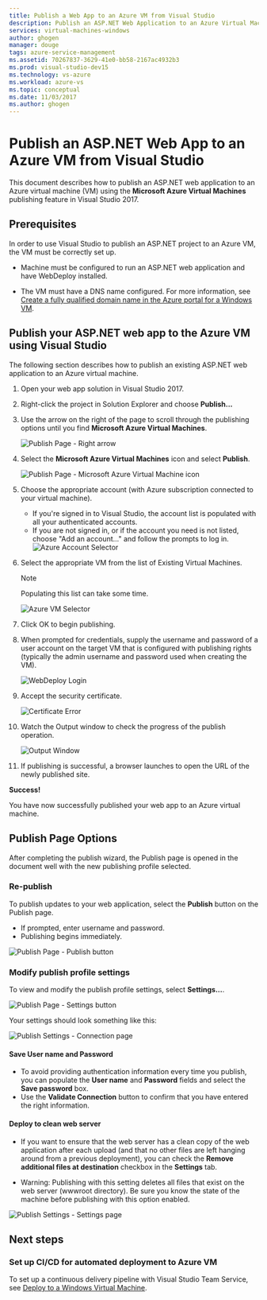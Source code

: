 ```yaml
---
title: Publish a Web App to an Azure VM from Visual Studio
description: Publish an ASP.NET Web Application to an Azure Virtual Machine from Visual Studio
services: virtual-machines-windows
author: ghogen
manager: douge
tags: azure-service-management
ms.assetid: 70267837-3629-41e0-bb58-2167ac4932b3
ms.prod: visual-studio-dev15
ms.technology: vs-azure
ms.workload: azure-vs
ms.topic: conceptual
ms.date: 11/03/2017
ms.author: ghogen
---
```

# Publish an ASP.NET Web App to an Azure VM from Visual Studio

This document describes how to publish an ASP.NET web application to an Azure virtual machine (VM) using the **Microsoft Azure Virtual Machines** publishing feature in Visual Studio 2017.  

## Prerequisites
In order to use Visual Studio to publish an ASP.NET project to an Azure VM, the VM must be correctly set up.

- Machine must be configured to run an ASP.NET web application and have WebDeploy installed.

- The VM must have a DNS name configured. For more information, see [Create a fully qualified domain name in the Azure portal for a Windows VM](portal-create-fqdn.md).

## Publish your ASP.NET web app to the Azure VM using Visual Studio
The following section describes how to publish an existing ASP.NET web application to an Azure virtual machine.

1. Open your web app solution in Visual Studio 2017.
2. Right-click the project in Solution Explorer and choose **Publish...**
3. Use the arrow on the right of the page to scroll through the publishing options until you find **Microsoft Azure Virtual Machines**.  

   ![Publish Page - Right arrow]

4. Select the **Microsoft Azure Virtual Machines** icon and select **Publish**.

   ![Publish Page - Microsoft Azure Virtual Machine icon]

5. Choose the appropriate account (with Azure subscription connected to your virtual machine).  
   - If you're signed in to Visual Studio, the account list is populated with all your authenticated accounts.  
   - If you are not signed in, or if the account you need is not listed, choose "Add an account..." and follow the prompts to log in.  
   ![Azure Account Selector]  

6. Select the appropriate VM from the list of Existing Virtual Machines.

   > [!Note]
   > Populating this list can take some time.

   ![Azure VM Selector]

7. Click OK to begin publishing.

8. When prompted for credentials, supply the username and password of a user account on the target VM that is configured with publishing rights (typically the admin username and password used when creating the VM).  

   ![WebDeploy Login]

9. Accept the security certificate.

   ![Certificate Error]

10. Watch the Output window to check the progress of the publish operation.

    ![Output Window]

11. If publishing is successful, a browser launches to open the URL of the newly published site.

**Success!**

You have now successfully published your web app to an Azure virtual machine.

## Publish Page Options

After completing the publish wizard, the Publish page is opened in the document well with the new publishing profile selected.

### Re-publish

To publish updates to your web application, select the **Publish** button on the Publish page.  
- If prompted, enter username and password.  
- Publishing begins immediately.

![Publish Page - Publish button]

### Modify publish profile settings

To view and modify the publish profile settings, select **Settings...**.  

![Publish Page - Settings button]

Your settings should look something like this:  

![Publish Settings - Connection page]

#### Save User name and Password
- To avoid providing authentication information every time you publish, you can populate the **User name** and **Password** fields and select the **Save password** box.
- Use the **Validate Connection** button to confirm that you have entered the right information.

#### Deploy to clean web server

- If you want to ensure that the web server has a clean copy of the web application after each upload (and that no other files are left hanging around from a previous deployment), you can check the **Remove additional files at destination** checkbox in the **Settings** tab.

- Warning: Publishing with this setting deletes all files that exist on the web server (wwwroot directory). Be sure you know the state of the machine before publishing with this option enabled. 

![Publish Settings - Settings page]

## Next steps

### Set up CI/CD for automated deployment to Azure VM

To set up a continuous delivery pipeline with Visual Studio Team Service, see [Deploy to a Windows Virtual Machine](https://docs.microsoft.com/vsts/build-release/apps/cd/deploy-webdeploy-iis-deploygroups).

[VM Overview - DNS Name]: ../../../includes/media/publish-web-app-from-visual-studio/VMOverviewDNSName.png
[IP Address Config - DNS Name]: ../../../includes/media/publish-web-app-from-visual-studio/IPAddressConfigDNSName.png
[VM Overview - DNS Configured]: ../../../includes/media/publish-web-app-from-visual-studio/VMOverviewDNSConfigured.png
[Publish Page - Right arrow]: ../../../includes/media/publish-web-app-from-visual-studio/PublishPageRightArrow.png
[Publish Page - Microsoft Azure Virtual Machine icon]: ../../../includes/media/publish-web-app-from-visual-studio/PublishPageMicrosoftAzureVirtualMachineIcon.png
[Azure Account Selector]: ../../../includes/media/publish-web-app-from-visual-studio/ChooseVM-SelectAccount.png
[Azure VM Selector]: ../../../includes/media/publish-web-app-from-visual-studio/ChooseVM-SelectVM.png
[WebDeploy Login]: ../../../includes/media/publish-web-app-from-visual-studio/WebDeployLogin.png
[Certificate Error]: ../../../includes/media/publish-web-app-from-visual-studio/CertificateError.png
[Output Window]: ../../../includes/media/publish-web-app-from-visual-studio/OutputWindow.png
[Publish Page - Publish button]: ../../../includes/media/publish-web-app-from-visual-studio/PublishPagePublishButton.png
[Publish Page - Settings button]: ../../../includes/media/publish-web-app-from-visual-studio/PublishPageSettingsButton.png
[Publish Settings - Connection page]: ../../../includes/media/publish-web-app-from-visual-studio/PublishSettingsConnectionPage.png
[Publish Settings - Settings page]: ../../../includes/media/publish-web-app-from-visual-studio/PublishSettingsSettingsPage.png
